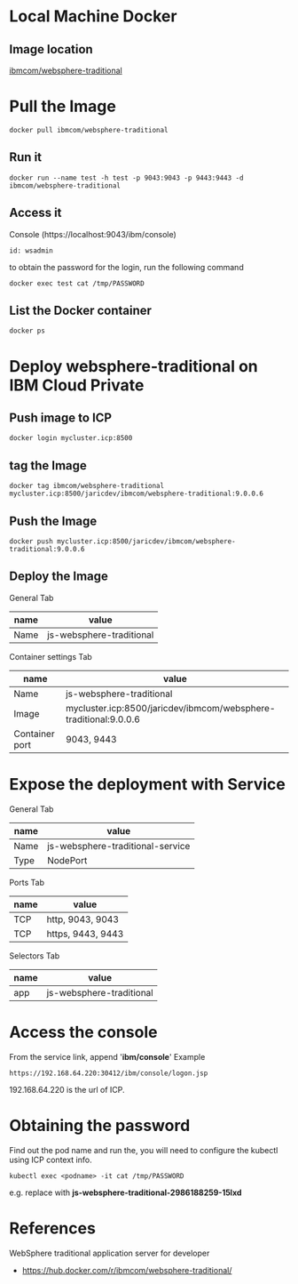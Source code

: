 # Local Machine Docker

## Image location
[ibmcom/websphere-traditional](https://hub.docker.com/r/ibmcom/websphere-traditional/)

# Pull the Image
```
docker pull ibmcom/websphere-traditional
```

## Run it
```
docker run --name test -h test -p 9043:9043 -p 9443:9443 -d ibmcom/websphere-traditional
```

## Access it
Console (https://localhost:9043/ibm/console)
```
id: wsadmin
```
to obtain the password for the login, run the following command
```
docker exec test cat /tmp/PASSWORD
```

## List the Docker container
```
docker ps
```

# Deploy websphere-traditional on IBM Cloud Private

## Push image to ICP
```
docker login mycluster.icp:8500
```

## tag the Image
```
docker tag ibmcom/websphere-traditional mycluster.icp:8500/jaricdev/ibmcom/websphere-traditional:9.0.0.6
```

## Push the Image
```
docker push mycluster.icp:8500/jaricdev/ibmcom/websphere-traditional:9.0.0.6
```

## Deploy the Image

General Tab

name | value
-----| -----
Name | js-websphere-traditional

Container settings Tab

name | value
-----| -----
Name | js-websphere-traditional
Image | mycluster.icp:8500/jaricdev/ibmcom/websphere-traditional:9.0.0.6
Container port | 9043, 9443


# Expose the deployment with Service

General Tab

name | value
-----| -----
Name | js-websphere-traditional-service
Type | NodePort

Ports Tab

name | value
-----| -----
TCP | http, 9043, 9043
TCP | https, 9443, 9443

Selectors Tab

name | value
-----| -----
app | js-websphere-traditional

# Access the console

From the service link, append '**ibm/console**'
Example
```
https://192.168.64.220:30412/ibm/console/logon.jsp
```

192.168.64.220 is the url of ICP.

# Obtaining the password
Find out the pod name and run the, you will need to configure the kubectl using ICP context info.

```
kubectl exec <podname> -it cat /tmp/PASSWORD
```

e.g. replace <podname> with **js-websphere-traditional-2986188259-15lxd**

# References
WebSphere traditional application server for developer
- https://hub.docker.com/r/ibmcom/websphere-traditional/
